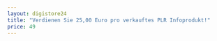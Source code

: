 ```yaml
---
layout: digistore24
title: "Verdienen Sie 25,00 Euro pro verkauftes PLR Infoprodukt!"
price: 49
---
```

